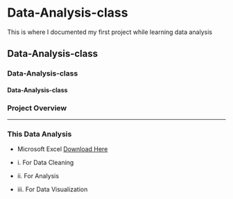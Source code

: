 # Data-Analysis-class
This is where I documented my first project while learning data analysis 
## Data-Analysis-class
### Data-Analysis-class
#### Data-Analysis-class
### Project Overview
---
### This Data Analysis 
 - Microsoft Excel [Download Here](https://www.microsoft.com)
  
 
  -  i. For Data Cleaning
 
  - ii. For Analysis
 
  - iii. For Data Visualization
 
